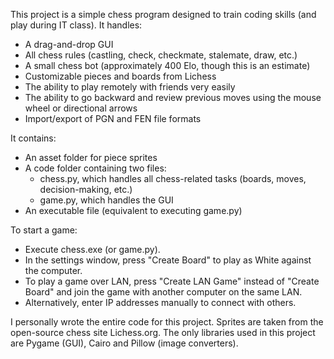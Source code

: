 This project is a simple chess program designed to train coding skills (and play during IT class). It handles:
 - A drag-and-drop GUI
 - All chess rules (castling, check, checkmate, stalemate, draw, etc.)
 - A small chess bot (approximately 400 Elo, though this is an estimate)
 - Customizable pieces and boards from Lichess
 - The ability to play remotely with friends very easily
 - The ability to go backward and review previous moves using the mouse wheel or directional arrows
 - Import/export of PGN and FEN file formats

It contains:
 - An asset folder for piece sprites
 - A code folder containing two files:
    - chess.py, which handles all chess-related tasks (boards, moves, decision-making, etc.)
    - game.py, which handles the GUI
 - An executable file (equivalent to executing game.py)

To start a game:
 - Execute chess.exe (or game.py).
 - In the settings window, press "Create Board" to play as White against the computer.
 - To play a game over LAN, press "Create LAN Game" instead of "Create Board" and join the game with another computer on the same LAN.
 - Alternatively, enter IP addresses manually to connect with others.

I personally wrote the entire code for this project. Sprites are taken from the open-source chess site Lichess.org. The only libraries used in this project are Pygame (GUI), Cairo and Pillow (image converters).